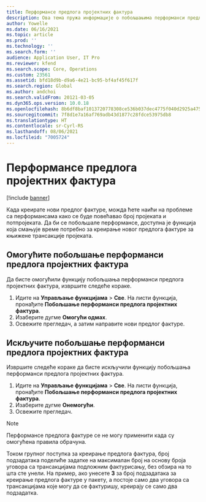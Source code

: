 ```yaml
---
title: Перформансе предлога пројектних фактура
description: Ова тема пружа информације о побољшањима перформанси предлога пројектних фактура.
author: Yowelle
ms.date: 06/16/2021
ms.topic: article
ms.prod: ''
ms.technology: ''
ms.search.form: ''
audience: Application User, IT Pro
ms.reviewer: kfend
ms.search.scope: Core, Operations
ms.custom: 23561
ms.assetid: bfd18d9b-d9a6-4e21-bc95-bf4af45f617f
ms.search.region: Global
ms.author: andchoi
ms.search.validFrom: 20121-03-05
ms.dyn365.ops.version: 10.0.18
ms.openlocfilehash: 8b6df8baf1013720778308ce536b037dec4775f040d2925a47508fb373900f81
ms.sourcegitcommit: 7f8d1e7a16af769adb43d1877c28fdce53975db8
ms.translationtype: HT
ms.contentlocale: sr-Cyrl-RS
ms.lasthandoff: 08/06/2021
ms.locfileid: "7005724"
---
```

# <a name="project-invoice-proposal-performance"></a>Перформансе предлога пројектних фактура

[!include [banner](../includes/banner.md)]

Када креирате нови предлог фактуре, можда ћете наићи на проблеме са перформансама како се буде повећавао број пројеката и потпројеката. Да би се побољшале перформансе, доступна је функција која смањује време потребно за креирање новог предлога фактуре за књижене трансакције пројеката.

## <a name="enable-project-invoice-proposal-performance-enhancement"></a>Омогућите побољшање перформанси предлога пројектних фактура
Да бисте омогућили функцију побољшања перформанси предлога пројектних фактура, извршите следеће кораке.

1.  Идите на **Управљање функцијама** > **Све**. На листи функција, пронађите **Побољшање перформанси предлога пројектних фактура**.
2.  Изаберите дугме **Омогући одмах**.
3.  Освежите прегледач, а затим направите нови предлог фактуре.

## <a name="turn-off-project-invoice-proposal-performance-enhancement"></a>Искључите побољшање перформанси предлога пројектних фактура
Извршите следеће кораке да бисте искључили функцију побољшања перформанси предлога пројектних фактура.

1.  Идите на **Управљање функцијама** > **Све**. На листи функција, пронађите **Побољшање перформанси предлога пројектних фактура**.
2.  Изаберите дугме **Онемогући**.
3.  Освежите прегледач.

> [!NOTE]
> Перформансе предлога фактуре се не могу применити када су омогућена правила обрачуна.
> 
> Током групног поступка за креирање предлога фактура, број подзадатака поделиће задатке на максималан број на основу броја уговора са трансакцијама подложним фактурисању, без обзира на то шта сте унели. На пример, ако унесете **3** за број подзадатака за креирање предлога фактуре у пакету, а постоје само два уговора са трансакцијама које могу да се фактуришу, креирају се само два подзадатка.

